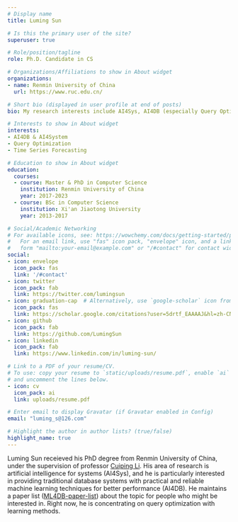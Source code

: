 ```yaml
---
# Display name
title: Luming Sun

# Is this the primary user of the site?
superuser: true

# Role/position/tagline
role: Ph.D. Candidate in CS

# Organizations/Affiliations to show in About widget
organizations:
- name: Renmin University of China
  url: https://www.ruc.edu.cn/

# Short bio (displayed in user profile at end of posts)
bio: My research interests include AI4Sys, AI4DB (especially Query Optimization).

# Interests to show in About widget
interests:
- AI4DB & AI4System
- Query Optimization
- Time Series Forecasting

# Education to show in About widget
education:
  courses:
  - course: Master & PhD in Computer Science
    institution: Renmin University of China
    year: 2017-2023
  - course: BSc in Computer Science
    institution: Xi'an Jiaotong University
    year: 2013-2017

# Social/Academic Networking
# For available icons, see: https://wowchemy.com/docs/getting-started/page-builder/#icons
#   For an email link, use "fas" icon pack, "envelope" icon, and a link in the
#   form "mailto:your-email@example.com" or "/#contact" for contact widget.
social:
- icon: envelope
  icon_pack: fas
  link: '/#contact'
- icon: twitter
  icon_pack: fab
  link: https://twitter.com/lumingsun
- icon: graduation-cap  # Alternatively, use `google-scholar` icon from `ai` icon pack
  icon_pack: fas
  link: https://scholar.google.com/citations?user=5drtf_EAAAAJ&hl=zh-CN
- icon: github
  icon_pack: fab
  link: https://github.com/LumingSun
- icon: linkedin
  icon_pack: fab
  link: https://www.linkedin.com/in/luming-sun/

# Link to a PDF of your resume/CV.
# To use: copy your resume to `static/uploads/resume.pdf`, enable `ai` icons in `params.toml`, 
# and uncomment the lines below.
- icon: cv
  icon_pack: ai
  link: uploads/resume.pdf

# Enter email to display Gravatar (if Gravatar enabled in Config)
email: "luming_s@126.com"

# Highlight the author in author lists? (true/false)
highlight_name: true
---
```


Luming Sun receieved his PhD degree from Renmin University of China, under the supervision of professor [Cuiping Li](http://info.ruc.edu.cn/jsky/szdw/ajxjgcx/jsjkxyjsx1/js2/aebd5e3b1cfa45f185229034e905ed57.htm). His area of research is artificial intelligence for systems (AI4Sys), and he is particularly interested in providing traditional database systems with practical and reliable machine learning techniques for better performance (AI4DB). He maintains a paper list ([ML4DB-paper-list](https://github.com/LumingSun/ML4DB-paper-list)) about the topic for people who might be interested in. Right now, he is concentrating on query optimization with learning methods.
<!-- Nelson Bighetti is a professor of artificial intelligence at the Stanford AI Lab. His research interests include distributed robotics, mobile computing and programmable matter. He leads the Robotic Neurobiology group, which develops self-reconfiguring robots, systems of self-organizing robots, and mobile sensor networks.

Lorem ipsum dolor sit amet, consectetur adipiscing elit. Sed neque elit, tristique placerat feugiat ac, facilisis vitae arcu. Proin eget egestas augue. Praesent ut sem nec arcu pellentesque aliquet. Duis dapibus diam vel metus tempus vulputate. -->

<!-- {{< icon name="download" pack="fas" >}} Download my {{< staticref "uploads/resume.pdf" "newtab" >}}resumé{{< /staticref >}}. -->
